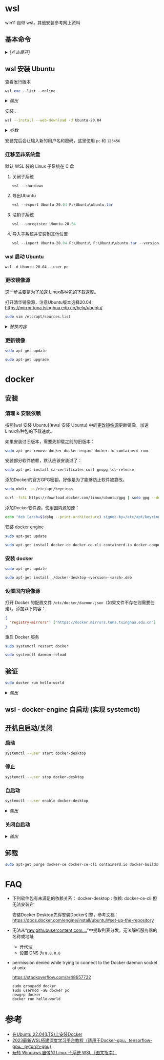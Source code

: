 # wsl

win11 自带 wsl，其他安装参考网上资料

## 基本命令

<details><summary><em>[点击展开]</em></summary>
<br>

### 更新 WSL

```powershell
wsl --update
```

### 检查 WSL 状态

```powershell
wsl --status
```

查看有关 WSL 配置的常规信息，例如默认发行版类型、默认发行版和内核版本。

### 以特定用户的身份运行

```powershell
wsl --user USER
```

若要以指定用户身份运行 WSL，请将 `USER` 替换为 WSL 发行版中存在的用户名。

### 关闭

```powershell
wsl --shutdown
```

立即终止所有正在运行的发行版和 WSL 2 轻量级实用工具虚拟机。

### 终止

```powershell
wsl --terminate <Distribution Name>
```

终止指定的发行版或阻止其运行，请将 `<Distribution Name>` 替换为目标发行版的名称。

### 导出分发版

```powershell
wsl --export <Distribution Name> <FileName>
```

将指定分发版的快照导出为新的分发文件。 默认为 tar 格式。

### 导入分发版

```powershell
wsl --import <Distribution Name> <InstallLocation> <FileName>
```

导入指定的 tar 文件作为新的分发版。

</details>


## wsl 安装 Ubuntu


查看发行版本

```powershell
wsl.exe --list --online
```


<details><summary><em>输出</em></summary>
<br>

```
C:\Users\pc>wsl --list --online
以下是可安装的有效分发的列表。
使用 'wsl.exe --install <Distro>' 安装。

NAME                                   FRIENDLY NAME
Ubuntu                                 Ubuntu
Debian                                 Debian GNU/Linux
kali-linux                             Kali Linux Rolling
Ubuntu-18.04                           Ubuntu 18.04 LTS
Ubuntu-20.04                           Ubuntu 20.04 LTS
Ubuntu-22.04                           Ubuntu 22.04 LTS
OracleLinux_7_9                        Oracle Linux 7.9
OracleLinux_8_7                        Oracle Linux 8.7
OracleLinux_9_1                        Oracle Linux 9.1
openSUSE-Leap-15.5                     openSUSE Leap 15.5
SUSE-Linux-Enterprise-Server-15-SP4    SUSE Linux Enterprise Server 15 SP4
SUSE-Linux-Enterprise-15-SP5           SUSE Linux Enterprise 15 SP5
openSUSE-Tumbleweed                    openSUSE Tumbleweed
```

</details>

安装：

```bash
wsl --install --web-download -d Ubuntu-20.04
```

<details><summary><em>参数</em></summary>
<br>

- --web-download：从 Internet 而不是 Microsoft Store 下载分发版。
- --distribution, -d <Distro>：指定分发版。

</details>

安装完后会让输入新的用户名和密码，这里使用 `pc` 和 `123456`

### 迁移至非系统盘

默认 WSL 装的 Linux 子系统在 C 盘

1. 关闭子系统

   ```powershell
   wsl --shutdown
   ```

2. 导出Ubuntu

   ```powershell
   wsl --export Ubuntu-20.04 F:\Ubuntu\ubuntu.tar
   ```

3. 注销子系统

   ```powershell
   wsl --unregister Ubuntu-20.04
   ```

4. 导入子系统并安装到其他位置

   ```powershell
   wsl --import Ubuntu-20.04 F:\Ubuntu\ F:\Ubuntu\ubuntu.tar --version 2
   ```



### wsl 启动 Ubuntu

```
wsl -d Ubuntu-20.04 --user pc
```

### 更改镜像源

这一步主要是为了加速 Linux各种包的下载速度。


打开清华镜像源，注意Ubuntu版本选择20.04: https://mirror.tuna.tsinghua.edu.cn/help/ubuntu/

```bash
sudo vim /etc/apt/sources.list
```

<details><summary><em>替换内容</em></summary>
<br>

```
# 默认注释了源码镜像以提高 apt update 速度，如有需要可自行取消注释
deb https://mirrors.tuna.tsinghua.edu.cn/ubuntu/ focal main restricted universe multiverse
# deb-src https://mirrors.tuna.tsinghua.edu.cn/ubuntu/ focal main restricted universe multiverse
deb https://mirrors.tuna.tsinghua.edu.cn/ubuntu/ focal-updates main restricted universe multiverse
# deb-src https://mirrors.tuna.tsinghua.edu.cn/ubuntu/ focal-updates main restricted universe multiverse
deb https://mirrors.tuna.tsinghua.edu.cn/ubuntu/ focal-backports main restricted universe multiverse
# deb-src https://mirrors.tuna.tsinghua.edu.cn/ubuntu/ focal-backports main restricted universe multiverse

deb http://security.ubuntu.com/ubuntu/ focal-security main restricted universe multiverse
# deb-src http://security.ubuntu.com/ubuntu/ focal-security main restricted universe multiverse

# 预发布软件源，不建议启用
# deb https://mirrors.tuna.tsinghua.edu.cn/ubuntu/ focal-proposed main restricted universe multiverse
# # deb-src https://mirrors.tuna.tsinghua.edu.cn/ubuntu/ focal-proposed main restricted universe multiverse
```

</details>

### 更新镜像

```bash
sudo apt-get update
```

```bash
sudo apt-get upgrade
```

# docker

## 安装

### 清理 & 安装依赖

按照[wsl 安装 Ubuntu](#wsl 安装 Ubuntu) 中的[更改镜像源](#更改镜像源)更新镜像，加速 Linux各种包的下载速度。

如果安装过旧版本，需要先卸载之前的旧版本：

```bash
sudo apt-get remove docker docker-engine docker.io containerd runc
```

安装部分软件依赖，默认应该安装过了：

```bash
sudo apt-get install ca-certificates curl gnupg lsb-release
```

添加Docker的官方GPG密钥，好像是为了能够防止软件被篡改。

```bash
sudo mkdir -p /etc/apt/keyrings
```

```bash
curl -fsSL https://download.docker.com/linux/ubuntu/gpg | sudo gpg --dearmor -o /etc/apt/keyrings/docker.gpg
```

添加Docker软件源，使用国内源加速：

```bash
echo "deb [arch=$(dpkg --print-architecture) signed-by=/etc/apt/keyrings/docker.gpg] https://mirrors.tuna.tsinghua.edu.cn/docker-ce/linux/ubuntu $(lsb_release -cs) stable" | sudo tee /etc/apt/sources.list.d/docker.list > /dev/null
```

安装 docker engine

```bash
sudo apt-get update
```

```bash
sudo apt-get install docker-ce docker-ce-cli containerd.io docker-compose-plugin
```

### 安装 docker

```bash
sudo apt-get update
```

```bash
sudo apt-get install ./docker-desktop-<version>-<arch>.deb
```

### 设置国内镜像源

打开 Docker 的配置文件 `/etc/docker/daemon.json`（如果文件不存在则需要创建），添加以下内容：

```json
{
  "registry-mirrors": ["https://docker.mirrors.tuna.tsinghua.edu.cn"]
}
```

重启 Docker 服务

```bash
sudo systemctl restart docker
```

```bash
sudo systemctl daemon-reload
```

## 验证

```bash
sudo docker run hello-world
```

<details><summary><em>输出</em></summary>
<br>

```bash
Unable to find image 'hello-world:latest' locally
latest: Pulling from library/hello-world
c1ec31eb5944: Pull complete
Digest: sha256:6352af1ab4ba4b138648f8ee88e63331aae519946d3b67dae50c313c6fc8200f
Status: Downloaded newer image for hello-world:latest

Hello from Docker!
This message shows that your installation appears to be working correctly.

To generate this message, Docker took the following steps:
 1. The Docker client contacted the Docker daemon.
 2. The Docker daemon pulled the "hello-world" image from the Docker Hub.
    (amd64)
 3. The Docker daemon created a new container from that image which runs the
    executable that produces the output you are currently reading.
 4. The Docker daemon streamed that output to the Docker client, which sent it
    to your terminal.

To try something more ambitious, you can run an Ubuntu container with:
 $ docker run -it ubuntu bash

Share images, automate workflows, and more with a free Docker ID:
 https://hub.docker.com/

For more examples and ideas, visit:
 https://docs.docker.com/get-started/
```

</details>



## wsl - docker-engine 自启动 (实现 systemctl)

## [开机自启动/关闭](https://docs.docker.com/desktop/install/ubuntu/#launch-docker-desktop)

### 启动

```bash
systemctl --user start docker-desktop
```

### 停止

```bash
systemctl --user stop docker-desktop
```

### 自启动

```bash
systemctl --user enable docker-desktop
```

<details><summary><em>输出</em></summary>
<br>

```
Created symlink /home/pc/.config/systemd/user/docker-desktop.service → /usr/lib/systemd/user/docker-desktop.service.
Created symlink /home/pc/.config/systemd/user/graphical-session.target.wants/docker-desktop.service → /usr/lib/systemd/user/docker-desktop.service.
```

</details>

### 关闭自启动

<details><summary><em>输出</em></summary>
<br>

```
Removed /home/pc/.config/systemd/user/graphical-session.target.wants/docker-desktop.service.
Removed /home/pc/.config/systemd/user/docker-desktop.service.
```

</details>

## 卸载

```bash
sudo apt-get purge docker-ce docker-ce-cli containerd.io docker-buildx-plugin docker-compose-plugin docker-ce-rootless-extras
```




# FAQ

- 下列软件包有未满足的依赖关系： docker-desktop : 依赖: docker-ce-cli 但无法安装它

    安装Docker Desktop先得安装Docker引擎，参考文档：https://docs.docker.com/engine/install/ubuntu/#set-up-the-repository

- 无法从“[raw.githubusercontent.com....](https://link.zhihu.com/?target=https%3A//raw.githubusercontent.com/microsoft/WSL/master/distributions/DistributionInfo.json)”中提取列表分发。无法解析服务器的名称或地址

  - 开代理
  - 设置 DNS 为 `8.8.8.8`

- permission denied while trying to connect to the Docker daemon socket at unix

  https://stackoverflow.com/a/48957722

  ```
  sudo groupadd docker
  sudo usermod -aG docker pc
  newgrp docker
  docker run hello-world
  ```

  



# 参考

- [在Ubuntu 22.04(LTS)上安装Docker](https://www.bilibili.com/read/cv17488009/)
- [2023最新WSL搭建深度学习平台教程（适用于Docker-gpu、tensorflow-gpu、pytorch-gpu)](https://zhuanlan.zhihu.com/p/621142457)
- [玩转 Windows 自带的 Linux 子系统 WSL（图文指南）](https://blog.csdn.net/u011262253/article/details/108759785)